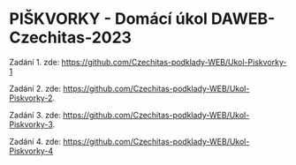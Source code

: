 # PIŠKVORKY - Domácí úkol DAWEB-Czechitas-2023
Zadání 1. zde: 
https://github.com/Czechitas-podklady-WEB/Ukol-Piskvorky-1

Zadání 2. zde: 
https://github.com/Czechitas-podklady-WEB/Ukol-Piskvorky-2.

Zadání 3. zde: 
https://github.com/Czechitas-podklady-WEB/Ukol-Piskvorky-3.

Zadání 4. zde: 
https://github.com/Czechitas-podklady-WEB/Ukol-Piskvorky-4

